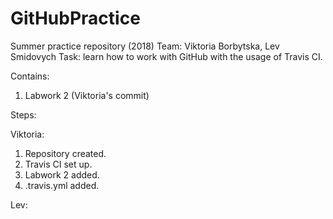 # GitHubPractice
Summer practice repository (2018)
Team: Viktoria Borbytska, Lev Smidovych
Task: learn how to work with GitHub with the usage of Travis CI.

Contains:
1. Labwork 2 (Viktoria's commit)

Steps:

   Viktoria:
   1. Repository created.
   2. Travis CI set up.
   3. Labwork 2 added.
   4. .travis.yml added.
   
   Lev:
   

